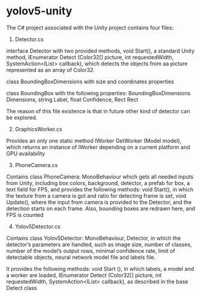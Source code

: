 # yolov5-unity
The C# project associated with the Unity project contains four files:
1.	Detector.cs

interface	Detector	with	two	provided	methods,
void	Start(), 
a	standard	Unity	method,
IEnumerator Detect (Color32[] picture, int requestedWidth, SystemAction<IList<BoundingBox>>	callback), 
which detects the objects from aa picture represented as an array of Color32.

class	BoundingBoxDimensions 
with	size	and	coordinates		properties

class	BoundingBox 
with	the	following	properties:
BoundingBoxDimensions	Dimensions,
string	Label,
float	Confidence,
Rect	Rect

The reason of this file existence is that in future other kind of detector can be	explored.

2.	GraphicsWorker.cs

Provides	an	only	one	static	method
IWorker	GetWorker	(Model	model),
which returns an instance of IWorker depending on a current platform and GPU availability

3.	PhoneCamera.cs

Contains
class	PhoneCamera:	MonoBehaviour
which gets all needed inputs from Unity, including box colors, background, detector, a prefab for box, a text field for FPS, and provides the following methods:
void Start(),
in which the texture from a camera is got and ratio for detecting frame is	set,
void Update(),
where the input from camera is provided to the Detector, and the detection starts on each frame. Also, bounding boxes are redrawn here, and FPS is counted

4.	Yolov5Detector.cs

Contains
class Yolov5Detector: MonoBehaviour, Detector,
in which the detector’s parameters are handled, such as image size, number of classes, number of the model’s output rows, minimal confidence rate, limit of detectable objects, neural network model file and labels file.

It provides the following methods:
void Start (),
in which labels, a model and a worker are loaded,
IEnumerator Detect (Color32[] picture, int requestedWidth, SystemAction<IList<BoundingBox>> callback), 
as described in the base Detect class

